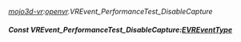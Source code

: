 _[mojo3d-vr](../../modules/mojo3d-vr/mojo3d-vr-module.md):[openvr](openvr:).VREvent\_PerformanceTest\_DisableCapture_
##### Const VREvent\_PerformanceTest\_DisableCapture:[EVREventType](../../modules/mojo3d-vr/openvr-evreventtype.md)

